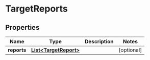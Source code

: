 
# TargetReports

## Properties
Name | Type | Description | Notes
------------ | ------------- | ------------- | -------------
**reports** | [**List&lt;TargetReport&gt;**](TargetReport.md) |  |  [optional]



